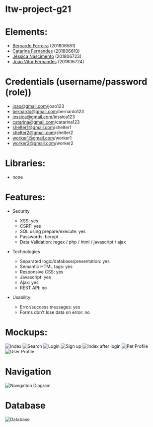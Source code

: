# ltw-project-g21

# Elements:
- [Bernardo Ferreira](https://github.com/BernardoFerreira00) (201806581)
- [Catarina Fernandes](https://github.com/catarina03) (201806610)
- [Jéssica Nascimento](https://github.com/jessymireie) (201806723)
- [João Vítor Fernandes](https://github.com/JViii) (201806724)

# Credentials (username/password (role))
- joao@gmail.com/joao123 
- bernardo@gmail.com/bernardo123 
- jessica@gmail.com/jessica123 
- catarina@gmail.com/catarina123 
- shelter1@gmail.com/shelter1 
- shelter2@gmail.com/shelter2 
- worker1@gmail.com/worker1 
- worker2@gmail.com/worker2 

# Libraries:
 - none

# Features:
 - Security
     - XSS: yes
     - CSRF: yes
     - SQL using prepare/execute: yes
     - Passwords: bcrypt
     - Data Validation: regex / php / html / javascript / ajax

 - Technologies
     - Separated logic/database/presentation: yes
     - Semantic HTML tags: yes
     - Responsive CSS: yes
     - Javascript: yes
     - Ajax: yes
     - REST API: no
 - Usability:
     - Error/success messages: yes
     - Forms don't lose data on error: no

# Mockups:
![Index](./images/Index.png)
![Search](./images/Search.png)
![Login](./images/Log_in.png)
![Sign up](./images/Sign_up.png)
![Index after login](./images/Index_logged_in.png)
![Pet Profile](./images/Pet_profile.png)
![User Profile](./images/User_profile.png)

# Navigation
![Navigation Diagram](./images/navigation_diagram.png)

# Database
![Database](./images/database.png)
